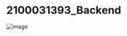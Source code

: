 # 2100031393_Backend

![image](https://github.com/jayanthnama06/2100031393_Backend/assets/116732168/72000c87-f460-4d39-940c-1cd79efec2e8)
